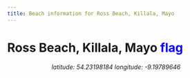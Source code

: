 ```yaml
---
title: Beach information for Ross Beach, Killala, Mayo
---
```

# Ross Beach, Killala, Mayo <span class="material-icons" style="color: blue;">flag</span>

<div align="center"><i>latitude: 54.23198184 longitude: -9.19789646</i></div>